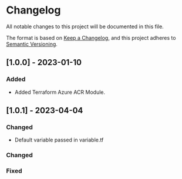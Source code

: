 # Changelog

All notable changes to this project will be documented in this file.

The format is based on [Keep a Changelog](https://keepachangelog.com/en/1.0.0/),
and this project adheres to [Semantic Versioning](https://semver.org/spec/v2.0.0.html).

## [1.0.0] - 2023-01-10
### Added

- Added Terraform Azure ACR Module.

## [1.0.1] - 2023-04-04
### Changed

- Default variable passed in variable.tf

### Changed

### Fixed